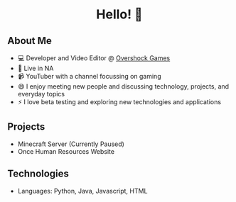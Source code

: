 <h1 align="center">Hello! 👋</h1>

## About Me
- 💻 Developer and Video Editor @ [Overshock Games](https://www.overshock.games/)
- 📍 Live in NA
- 📹 YouTuber with a channel focussing on gaming
- 😄 I enjoy meeting new people and discussing technology, projects, and everyday topics
- ⚡️ I love beta testing and exploring new technologies and applications

## Projects
- Minecraft Server (Currently Paused)
- Once Human Resources Website

## Technologies
- Languages: Python, Java, Javascript, HTML

